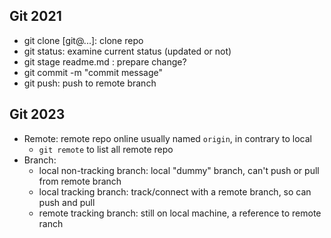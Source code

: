 ## Git 2021
- git clone [git@...]: clone repo
- git status: examine current status (updated or not)
- git stage readme.md : prepare change?
- git commit -m "commit message"
- git push: push to remote branch

## Git 2023
- Remote: remote repo online usually named `origin`, in contrary to local
  - `git remote` to list all remote repo
- Branch:
  - local non-tracking branch: local "dummy" branch, can't push or pull from remote branch
  - local tracking branch: track/connect with a remote branch, so can push and pull
  - remote tracking branch: still on local machine, a reference to remote ranch
